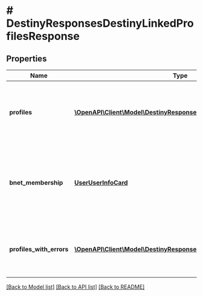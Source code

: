 # # DestinyResponsesDestinyLinkedProfilesResponse

## Properties

Name | Type | Description | Notes
------------ | ------------- | ------------- | -------------
**profiles** | [**\OpenAPI\Client\Model\DestinyResponsesDestinyProfileUserInfoCard[]**](DestinyResponsesDestinyProfileUserInfoCard.md) | Any Destiny account for whom we could successfully pull characters will be returned here, as the Platform-level summary of user data. (no character data, no Destiny account data other than the Membership ID and Type so you can make further queries) | [optional]
**bnet_membership** | [**UserUserInfoCard**](UserUserInfoCard.md) | If the requested membership had a linked Bungie.Net membership ID, this is the basic information about that BNet account.  I know, Tetron; I know this is mixing UserServices concerns with DestinyServices concerns. But it&#39;s so damn convenient! https://www.youtube.com/watch?v&#x3D;X5R-bB-gKVI | [optional]
**profiles_with_errors** | [**\OpenAPI\Client\Model\DestinyResponsesDestinyErrorProfile[]**](DestinyResponsesDestinyErrorProfile.md) | This is brief summary info for profiles that we believe have valid Destiny info, but who failed to return data for some other reason and thus we know that subsequent calls for their info will also fail. | [optional]

[[Back to Model list]](../../README.md#models) [[Back to API list]](../../README.md#endpoints) [[Back to README]](../../README.md)
